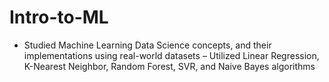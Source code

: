 # Intro-to-ML
- Studied Machine Learning Data Science concepts, and their implementations using real-world datasets
– Utilized Linear Regression, K-Nearest Neighbor, Random Forest, SVR, and Naive Bayes algorithms
